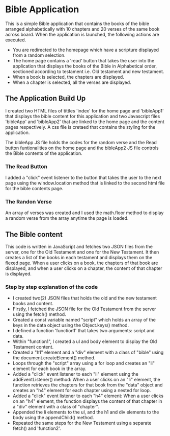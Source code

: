 # Bible Application
This is a simple Bible application that contains the books of the bible arranged alphabetically with 10 chapters and 20 verses of the same book across board. When the application is launched, the following actions are executed.

* You are redirected to the homepage which have a scripture displayed from a random selection.
* The home page contains a 'read' button that takes the user into the application that displays the books of the Bible in Alphabetical order, sectioned according to testament i.e. Old testament and new testament.
* When a book is selected, the chapters are displayed.
* When a chapter is selected, all the verses are displayed. 

## The Application Build Up
I created two HTML files of tittles 'index' for the home page and 'bibleApp1' that displays the bible content for this application and two Javascript files 'bibleApp' and 'bibleApp2' that are linked to the home page and the content pages respectively. A css file is cretaed that contains the styling for the application. 

The bibleApp JS file holds the codes for the random verse and the Read button funtionalities on the home page and the bibleApp2 JS file controls the Bible contents of the application. 

### The Read Button
I added a "click" event listener to the button that takes the user to the next page using the window.location method that is linked to the second html file for the bible contents page. 

### The Randon Verse
An array of verses was created and I used the math.floor method to display a random verse from the array anytime the page is loaded.


## The Bible content
This code is written in JavaScript and fetches two JSON files from the server, one for the Old Testament and one for the New Testament. It then creates a list of the books in each testament and displays them on the flexed page. When a user clicks on a book, the chapters of that book are displayed, and when a user clicks on a chapter, the content of that chapter is displayed.

### Step by step explanation of the code  

* I created two(2) JSON files that holds the old and the new testament books and content. 
*  Firstly, I fetched the JSON file for the Old Testament from the server  using the fetch() method.
*  Created a const variable named "script" which holds an array of the keys in the data object using the Object.keys() method.
*  I defined a function 'function1' that takes two arguments: script and data.
*  Within "function1", I created a ul and body element to display the Old Testament content.
*  Created a "h1" element and a "div" element with a class of "bible" using the document.createElement() method.
*  Loops through the "script" array using a for loop and creates an "li" element for each book in the array.
*  Added a "click" event listener to each "li" element using the addEventListener() method: When a user clicks on an "li" element, the function retrieves the chapters for that book from the "data" object and creates an "h4" element for each chapter using a nested for loop.
*  Added a "click" event listener to each "h4" element: When a user clicks on an "h4" element, the function displays the content of that chapter in a "div" element with a class of "chapter".
*  Appended the li elements to the ul, and the h1 and div elements to the body using the appendChild() method.
*  Repeated the same steps for the New Testament using a separate fetch() and 'function2'.












